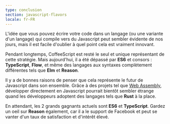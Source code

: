 ```yaml
---
type: conclusion
section: javascript-flavors
locale: fr-FR
---
```

L'idée que vous pouvez écrire votre code dans un langage (ou une variante d'un langage) qui compile vers du Javascript peut sembler évidente de nos jours, mais il est facile d'oublier à quel point cela est vraiment innovant.

Pendant longtemps, CoffeeScript est resté le seul et unique représentant de cette stratégie. Mais aujourd'hui, il a été dépassé par **ES6** et consors : **TypeScript**, **Flow**, et même des langages aux syntaxes complètement différentes tels que **Elm** et **Reason**.

Il y a de bonnes raisons de penser que cela représente le futur de Javascript dans son ensemble. Grâce à des projets tel que [Web Assembly](https://webassembly.org/), développer directement en Javascript pourrait bientôt sembler étrange quand les développeurs adoptent des langages tels que **Rust** à la place.

En attendant, les 2 grands gagnants actuels sont **ES6** et **TypeScript**. Gardez un oeil sur **Reason** également, car il a le support de Facebook et peut se vanter d'un taux de satisfaction et d'intérêt élevé.
